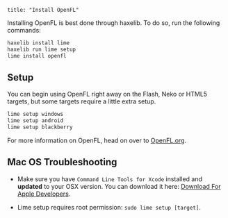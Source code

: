 ```
title: "Install OpenFL"
```

Installing OpenFL is best done through haxelib. To do so, run the following commands:

``` bash
haxelib install lime
haxelib run lime setup
lime install openfl
```

## Setup

You can begin using OpenFL right away on the Flash, Neko or HTML5 targets, but some targets require a little extra setup.

``` bash
lime setup windows
lime setup android
lime setup blackberry
```

For more information on OpenFL, head on over to [OpenFL.org](http://www.openfl.org/developer/documentation/).

## Mac OS Troubleshooting

* Make sure you have `Command Line Tools for Xcode` installed and **updated** to your OSX version. You can download it here: [Download For Apple Developers](https://developer.apple.com/downloads/).

* Lime setup requires root permission: `sudo lime setup [target]`.
